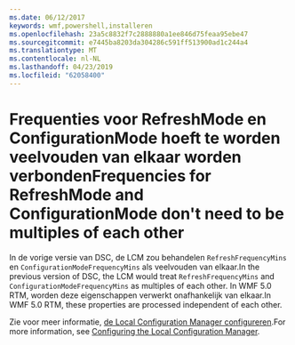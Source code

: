 ```yaml
---
ms.date: 06/12/2017
keywords: wmf,powershell,installeren
ms.openlocfilehash: 23a5c8832f7c2888880a1ee846d75feaa95ebe47
ms.sourcegitcommit: e7445ba8203da304286c591ff513900ad1c244a4
ms.translationtype: MT
ms.contentlocale: nl-NL
ms.lasthandoff: 04/23/2019
ms.locfileid: "62058400"
---
```

# <a name="frequencies-for-refreshmode-and-configurationmode-dont-need-to-be-multiples-of-each-other"></a><span data-ttu-id="736fb-102">Frequenties voor RefreshMode en ConfigurationMode hoeft te worden veelvouden van elkaar worden verbonden</span><span class="sxs-lookup"><span data-stu-id="736fb-102">Frequencies for RefreshMode and ConfigurationMode don't need to be multiples of each other</span></span>

<span data-ttu-id="736fb-103">In de vorige versie van DSC, de LCM zou behandelen `RefreshFrequencyMins` en `ConfigurationModeFrequencyMins` als veelvouden van elkaar.</span><span class="sxs-lookup"><span data-stu-id="736fb-103">In the previous version of DSC, the LCM would treat `RefreshFrequencyMins` and `ConfigurationModeFrequencyMins` as multiples of each other.</span></span> <span data-ttu-id="736fb-104">In WMF 5.0 RTM, worden deze eigenschappen verwerkt onafhankelijk van elkaar.</span><span class="sxs-lookup"><span data-stu-id="736fb-104">In WMF 5.0 RTM, these properties are processed independent of each other.</span></span>

<span data-ttu-id="736fb-105">Zie voor meer informatie, [de Local Configuration Manager configureren](https://msdn.microsoft.com/powershell/dsc/metaconfig).</span><span class="sxs-lookup"><span data-stu-id="736fb-105">For more information, see [Configuring the Local Configuration Manager](https://msdn.microsoft.com/powershell/dsc/metaconfig).</span></span>
